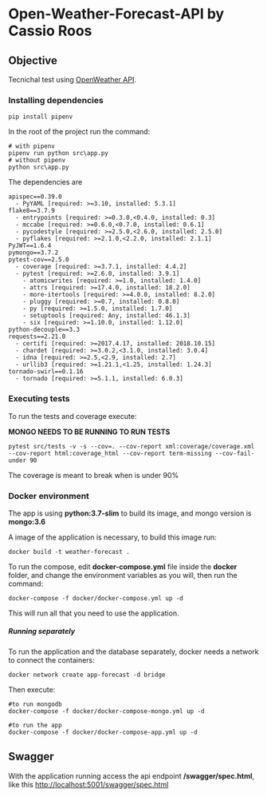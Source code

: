 # Open-Weather-Forecast-API by Cassio Roos

## Objective

Tecnichal test using [OpenWeather API](https://home.openweathermap.org/).

### Installing dependencies
```shell script
pip install pipenv
```

In the root of the project run the command:
```shell script
# with pipenv
pipenv run python src\app.py
# without pipenv
python src\app.py
```

The dependencies are

```shell script
apispec==0.39.0
  - PyYAML [required: >=3.10, installed: 5.3.1]
flake8==3.7.9
  - entrypoints [required: >=0.3.0,<0.4.0, installed: 0.3]
  - mccabe [required: >=0.6.0,<0.7.0, installed: 0.6.1]
  - pycodestyle [required: >=2.5.0,<2.6.0, installed: 2.5.0]
  - pyflakes [required: >=2.1.0,<2.2.0, installed: 2.1.1]
PyJWT==1.6.4
pymongo==3.7.2
pytest-cov==2.5.0
  - coverage [required: >=3.7.1, installed: 4.4.2]
  - pytest [required: >=2.6.0, installed: 3.9.1]
    - atomicwrites [required: >=1.0, installed: 1.4.0]
    - attrs [required: >=17.4.0, installed: 18.2.0]
    - more-itertools [required: >=4.0.0, installed: 8.2.0]
    - pluggy [required: >=0.7, installed: 0.8.0]
    - py [required: >=1.5.0, installed: 1.7.0]
    - setuptools [required: Any, installed: 46.1.3]
    - six [required: >=1.10.0, installed: 1.12.0]
python-decouple==3.3
requests==2.21.0
  - certifi [required: >=2017.4.17, installed: 2018.10.15]
  - chardet [required: >=3.0.2,<3.1.0, installed: 3.0.4]
  - idna [required: >=2.5,<2.9, installed: 2.7]
  - urllib3 [required: >=1.21.1,<1.25, installed: 1.24.3]
tornado-swirl==0.1.16
  - tornado [required: >=5.1.1, installed: 6.0.3]

```

### Executing tests
To run the tests and coverage execute:

**MONGO NEEDS TO BE RUNNING TO RUN TESTS**

```shell script
pytest src/tests -v -s --cov=. --cov-report xml:coverage/coverage.xml --cov-report html:coverage_html --cov-report term-missing --cov-fail-under 90
```

The coverage is meant to break when is under 90%

### Docker environment

The app is using **python:3.7-slim** to build its image, and mongo version is **mongo:3.6**

A image of the application is necessary, to build this image run:

```shell script
docker build -t weather-forecast .
```

To run the compose, edit **docker-compose.yml** file inside the **docker** folder, and change the environment variables as you will, then run the command:
```shell script
docker-compose -f docker/docker-compose.yml up -d 
```
This will run all that you need to use the application.

##### Running separately
To run the application and the database separately, docker needs a network to connect the containers:

```shell script
docker network create app-forecast -d bridge
```
Then execute:

```shell script
#to run mongodb
docker-compose -f docker/docker-compose-mongo.yml up -d

#to run the app
docker-compose -f docker/docker-compose-app.yml up -d
```

## Swagger
With the application running access the api endpoint **/swagger/spec.html**, like this [http://localhost:5001/swagger/spec.html](http://localhost:5001/swagger/spec.html) 

